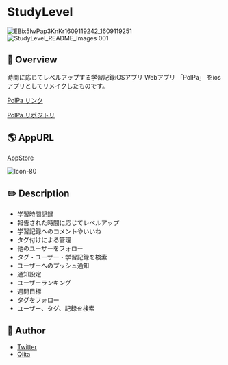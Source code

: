 # StudyLevel

![EBix5lwPap3KnKr1609119242_1609119251](https://user-images.githubusercontent.com/62362974/103183861-6e9ffc80-48f8-11eb-9d89-ad1e6819eacb.png)
![StudyLevel_README_Images 001](https://user-images.githubusercontent.com/62362974/103184117-d145c800-48f9-11eb-9372-4d10f293c7c1.jpeg)


## :sparkler: Overview

時間に応じてレベルアップする学習記録iOSアプリ
Webアプリ 「PolPa」 をiosアプリとしてリメイクしたものです。

[PolPa リンク](https://polpa.work)

[PolPa リポジトリ](https://github.com/nizi24/PolPa)

## :earth_americas: AppURL

[AppStore]()

![Icon-80](https://user-images.githubusercontent.com/62362974/103183629-fd137e80-48f6-11eb-8a9a-a3b95735224e.png)

## :pencil2: Description

- 学習時間記録
- 報告された時間に応じてレベルアップ
- 学習記録へのコメントやいいね
- タグ付けによる管理
- 他のユーザーをフォロー
- タグ・ユーザー・学習記録を検索
- ユーザーへのプッシュ通知
- 通知設定
- ユーザーランキング
- 週間目標
- タグをフォロー
- ユーザー、タグ、記録を検索



## 👀 Author

- [Twitter](https://twitter.com/nizi_24a)
- [Qiita](https://qiita.com/nizi24)
